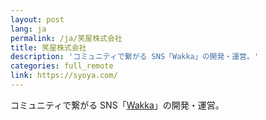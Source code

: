 ```yaml
---
layout: post
lang: ja
permalink: /ja/笑屋株式会社
title: 笑屋株式会社
description: 'コミュニティで繋がる SNS「Wakka」の開発・運営。'
categories: full_remote
link: https://syoya.com/
---
```


<p>コミュニティで繋がる SNS「<a href="https://wakka.io">Wakka</a>」の開発・運営。</p>
